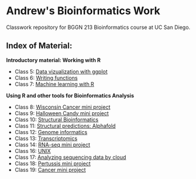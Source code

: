# Andrew's Bioinformatics Work
Classwork repository for BGGN 213 Bioinformatics course at UC San Diego.

## Index of Material:

**Introductory material: Working with R** 

- Class 5: [Data vizualization with ggplot](https://github.com/andrew-sue23/bggn213/tree/main/class05)  
- Class 6: [Writing functions](https://github.com/andrew-sue23/bggn213/tree/main/Writing_functions)  
- Class 7: [Machine learning with R](https://github.com/andrew-sue23/bggn213/tree/main/Class07)

**Using R and other tools for Bioinformatics Analysis**

- Class 8: [Wisconsin Cancer mini project]()
- Class 9: [Halloween Candy mini project]()
- Class 10: [Structural Bioinformatics]()
- Class 11: [Structural predictions: Alphafold]()  
- Class 12: [Genome informatics]()
- Class 13: [Transcriptomics]()  
- Class 14: [RNA-seq mini project]()
- Class 16: [UNIX]()
- Class 17: [Analyzing sequencing data by cloud]()
- Class 18: [Pertussis mini project]()
- Class 19: [Cancer mini project]()
